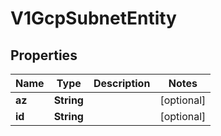 # V1GcpSubnetEntity

## Properties
Name | Type | Description | Notes
------------ | ------------- | ------------- | -------------
**az** | **String** |  |  [optional]
**id** | **String** |  |  [optional]
